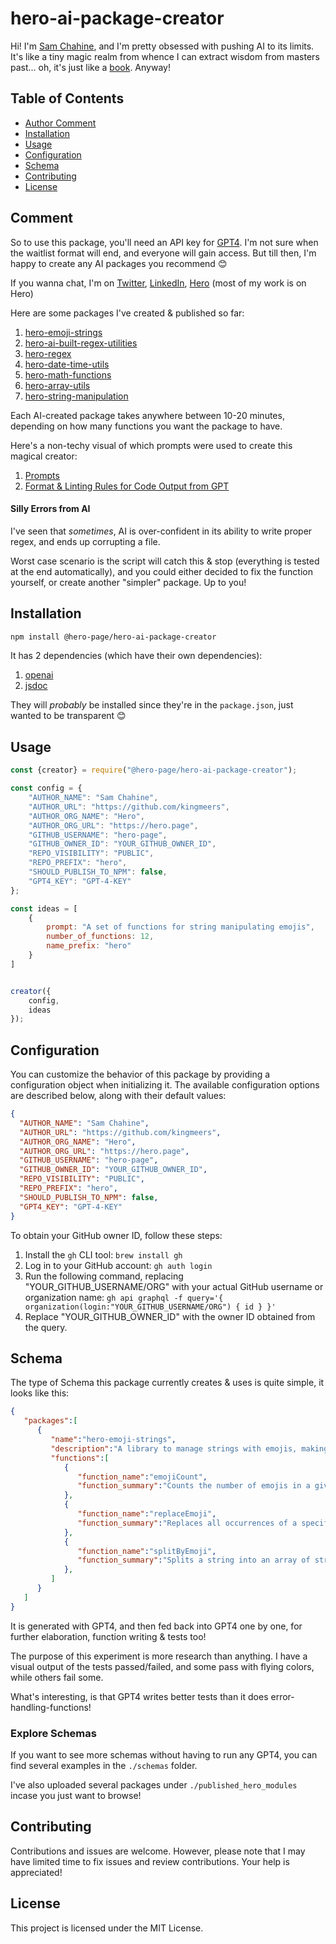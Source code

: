 # hero-ai-package-creator

Hi! I'm [Sam Chahine](https://hero.page/samir), and I'm pretty obsessed with pushing AI to its limits. It's like a tiny magic realm from whence I can extract wisdom from masters past... oh, it's just like a [book](https://chahinearchives.com/). Anyway!

## Table of Contents

- [Author Comment](#comment)
- [Installation](#installation)
- [Usage](#usage)
- [Configuration](#configuration)
- [Schema](#schema)
- [Contributing](#contributing)
- [License](#license)

## Comment
So to use this package, you'll need an API key for [GPT4](https://openai.com/waitlist/gpt-4-api). I'm not sure when the waitlist format will end, and everyone will gain access. But till then, I'm happy to create any AI packages you recommend 😊

If you wanna chat, I'm on [Twitter](https://twitter.com/HeroMeers), [LinkedIn](https://www.linkedin.com/in/meersc/), [Hero](https://hero.page/samir) (most of my work is on Hero)

Here are some packages I've created & published so far: 
1. [hero-emoji-strings](https://github.com/hero-page/hero-emoji-strings)
2. [hero-ai-built-regex-utilities](https://github.com/hero-page/hero-ai-built-regex-utilities)
3. [hero-regex](https://github.com/hero-page/hero-regex)
4. [hero-date-time-utils](https://github.com/hero-page/hero-date-time-utils)
5. [hero-math-functions](https://github.com/hero-page/hero-math-functions)
6. [hero-array-utils](https://github.com/hero-page/hero-array-utils)
7. [hero-string-manipulation](https://github.com/hero-page/hero-string-manipulation)

Each AI-created package takes anywhere between 10-20 minutes, depending on how many functions you want the package to have.

Here's a non-techy visual of which prompts were used to create this magical creator:
1. [Prompts](https://hero.page/samir/prompts-for-hero-ai-package-creator/prompts)
2. [Format & Linting Rules for Code Output from GPT](https://hero.page/samir/prompts-for-hero-ai-package-creator/function-writing-prompt-rules)

#### Silly Errors from AI
I've seen that _sometimes_, AI is over-confident in its ability to write proper regex, and ends up corrupting a file.

Worst case scenario is the script will catch this & stop (everything is tested at the end automatically), and you could either decided to fix the function yourself, or create another "simpler" package. Up to you!

## Installation

```bash
npm install @hero-page/hero-ai-package-creator
```

It has 2 dependencies (which have their own dependencies):
1. [openai](https://www.npmjs.com/package/openai)
2. [jsdoc](https://www.npmjs.com/package/jsdoc)

They will _probably_ be installed since they're in the `package.json`, just wanted to be transparent 😊

## Usage

```javascript
const {creator} = require("@hero-page/hero-ai-package-creator");

const config = {
    "AUTHOR_NAME": "Sam Chahine",
    "AUTHOR_URL": "https://github.com/kingmeers",
    "AUTHOR_ORG_NAME": "Hero",
    "AUTHOR_ORG_URL": "https://hero.page",
    "GITHUB_USERNAME": "hero-page",
    "GITHUB_OWNER_ID": "YOUR_GITHUB_OWNER_ID",
    "REPO_VISIBILITY": "PUBLIC",
    "REPO_PREFIX": "hero",
    "SHOULD_PUBLISH_TO_NPM": false,
    "GPT4_KEY": "GPT-4-KEY"
};

const ideas = [
    {
        prompt: "A set of functions for string manipulating emojis",
        number_of_functions: 12,
        name_prefix: "hero"
    }
]


creator({
    config,
    ideas
});
```

## Configuration

You can customize the behavior of this package by providing a configuration object when initializing it. The available configuration options are described below, along with their default values:

```json
{
  "AUTHOR_NAME": "Sam Chahine",
  "AUTHOR_URL": "https://github.com/kingmeers",
  "AUTHOR_ORG_NAME": "Hero",
  "AUTHOR_ORG_URL": "https://hero.page",
  "GITHUB_USERNAME": "hero-page",
  "GITHUB_OWNER_ID": "YOUR_GITHUB_OWNER_ID",
  "REPO_VISIBILITY": "PUBLIC",
  "REPO_PREFIX": "hero",
  "SHOULD_PUBLISH_TO_NPM": false,
  "GPT4_KEY": "GPT-4-KEY"
}
```

To obtain your GitHub owner ID, follow these steps:

1. Install the `gh` CLI tool: `brew install gh`
2. Log in to your GitHub account: `gh auth login`
3. Run the following command, replacing "YOUR_GITHUB_USERNAME/ORG" with your actual GitHub username or organization name: `gh api graphql -f query='{ organization(login:"YOUR_GITHUB_USERNAME/ORG") { id } }'`
4. Replace "YOUR_GITHUB_OWNER_ID" with the owner ID obtained from the query.

## Schema
The type of Schema this package currently creates & uses is quite simple, it looks like this:
```json
{
   "packages":[
      {
         "name":"hero-emoji-strings",
         "description":"A library to manage strings with emojis, making it easier to manipulate, count and sanitize strings that contain emojis",
         "functions":[
            {
               "function_name":"emojiCount",
               "function_summary":"Counts the number of emojis in a given string. Handles Unicode and shortcodes emojis. Test cases: single emojis, strings with no emojis, strings with mixed emojis, and long strings with emojis. Extreme cases: strings with special characters, strings with a mixture of letters, numbers, and emojis. Ignored cases: malformed shortcodes."
            },
            {
               "function_name":"replaceEmoji",
               "function_summary":"Replaces all occurrences of a specific emoji in a string with another string (could be another emoji). Test cases: strings with single emoji, multiple emojis, and mixed character types. Extreme cases: large strings and special characters. Ignored cases: invalid input emoji."
            },
            {
               "function_name":"splitByEmoji",
               "function_summary":"Splits a string into an array of strings divided by emojis. Test cases: single emojis, strings with no emojis, strings with mixed emojis, and strings with various delimiters. Extreme cases: strings with special characters and long strings with emojis. Ignored cases: malformed shortcodes."
            },
         ]
      }
   ]
}
```

It is generated with GPT4, and then fed back into GPT4 one by one, for further elaboration, function writing & tests too!

The purpose of this experiment is more research than anything. I have a visual output of the tests passed/failed, and some pass with flying colors, while others fail some.

What's interesting, is that GPT4 writes better tests than it does error-handling-functions! 

### Explore Schemas
If you want to see more schemas without having to run any GPT4, you can find several examples in the `./schemas` folder.

I've also uploaded several packages under `./published_hero_modules` incase you just want to browse!

## Contributing

Contributions and issues are welcome. However, please note that I may have limited time to fix issues and review contributions. Your help is appreciated!


## License

This project is licensed under the MIT License.